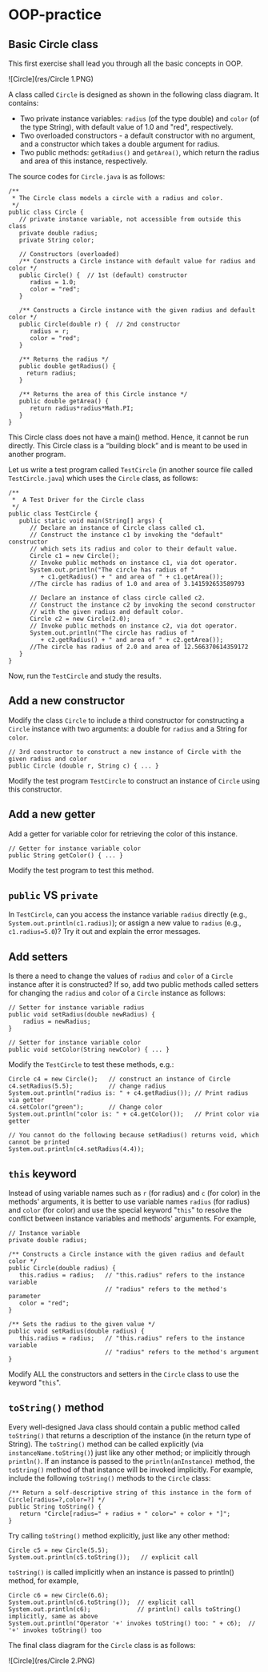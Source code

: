 # OOP-practice

## Basic Circle class

This first exercise shall lead you through all the basic concepts in OOP.

![Circle](res/Circle 1.PNG)

A class called `Circle` is designed as shown in the following class diagram. It contains:

- Two private instance variables: `radius` (of the type double) and `color` (of the type String), 
with default value of 1.0 and "red", respectively.
- Two overloaded constructors - a default constructor with no argument, and a constructor which takes a 
double argument for radius.
- Two public methods: `getRadius()` and `getArea()`, which return the radius and area of this instance, respectively.

The source codes for `Circle.java` is as follows:

```
/**
 * The Circle class models a circle with a radius and color.
 */
public class Circle {
   // private instance variable, not accessible from outside this class
   private double radius;
   private String color;
   
   // Constructors (overloaded)
   /** Constructs a Circle instance with default value for radius and color */
   public Circle() {  // 1st (default) constructor
      radius = 1.0;
      color = "red";
   }
   
   /** Constructs a Circle instance with the given radius and default color */
   public Circle(double r) {  // 2nd constructor
      radius = r;
      color = "red";
   }
   
   /** Returns the radius */
   public double getRadius() {
     return radius; 
   }
   
   /** Returns the area of this Circle instance */
   public double getArea() {
      return radius*radius*Math.PI;
   }
}
```
This Circle class does not have a main() method. Hence, it cannot be run directly.
This Circle class is a “building block” and is meant to be used in another program.

Let us write a test program called `TestCircle` (in another source file called `TestCircle.java`) 
which uses the `Circle` class, as follows:

```
/**
 *  A Test Driver for the Circle class
 */
public class TestCircle {
   public static void main(String[] args) {
      // Declare an instance of Circle class called c1.
      // Construct the instance c1 by invoking the "default" constructor
      // which sets its radius and color to their default value.
      Circle c1 = new Circle();
      // Invoke public methods on instance c1, via dot operator.
      System.out.println("The circle has radius of " 
         + c1.getRadius() + " and area of " + c1.getArea());
      //The circle has radius of 1.0 and area of 3.141592653589793
   
      // Declare an instance of class circle called c2.
      // Construct the instance c2 by invoking the second constructor
      // with the given radius and default color.
      Circle c2 = new Circle(2.0);
      // Invoke public methods on instance c2, via dot operator.
      System.out.println("The circle has radius of " 
         + c2.getRadius() + " and area of " + c2.getArea());
      //The circle has radius of 2.0 and area of 12.566370614359172
   }
}
```

Now, run the `TestCircle` and study the results.

## Add a new constructor
Modify the class `Circle` to include a third constructor for constructing a `Circle` instance with two arguments:
a double for `radius` and a String for `color`.

```
// 3rd constructor to construct a new instance of Circle with the given radius and color
public Circle (double r, String c) { ... }
```

Modify the test program `TestCircle` to construct an instance of `Circle` using this constructor.

## Add a new getter
Add a getter for variable color for retrieving the color of this instance.
```
// Getter for instance variable color
public String getColor() { ... }
```
Modify the test program to test this method.

## `public` VS `private`
In `TestCircle`, can you access the instance variable `radius` directly (e.g., `System.out.println(c1.radius)`); 
or assign a new value to `radius` (e.g., `c1.radius=5.0`)? Try it out and explain the error messages.

## Add setters
Is there a need to change the values of `radius` and `color` of a `Circle` instance after it is constructed? 
If so, add two public methods called setters for changing the `radius` and `color` of a `Circle` instance as follows:
```
// Setter for instance variable radius
public void setRadius(double newRadius) {
    radius = newRadius;
}

// Setter for instance variable color
public void setColor(String newColor) { ... }
```

Modify the `TestCircle` to test these methods, e.g.:

```
Circle c4 = new Circle();   // construct an instance of Circle
c4.setRadius(5.5);          // change radius
System.out.println("radius is: " + c4.getRadius()); // Print radius via getter
c4.setColor("green");       // Change color
System.out.println("color is: " + c4.getColor());   // Print color via getter

// You cannot do the following because setRadius() returns void, which cannot be printed
System.out.println(c4.setRadius(4.4));
```

## `this` keyword
Instead of using variable names such as `r` (for radius) and `c` (for color) in the methods' arguments, 
it is better to use variable names `radius` (for radius) and `color` (for color) and use the special 
keyword "`this`" to resolve the conflict between instance variables and methods' arguments. For example,
```
// Instance variable
private double radius;

/** Constructs a Circle instance with the given radius and default color */
public Circle(double radius) {
   this.radius = radius;   // "this.radius" refers to the instance variable
                           // "radius" refers to the method's parameter
   color = "red";
}

/** Sets the radius to the given value */
public void setRadius(double radius) {
   this.radius = radius;   // "this.radius" refers to the instance variable
                           // "radius" refers to the method's argument
}
```
Modify ALL the constructors and setters in the `Circle` class to use the keyword "`this`".

## `toString()` method

Every well-designed Java class should contain a public method called 
`toString()` that returns a description of the instance 
(in the return type of String). 
The `toString()` method can be called explicitly 
(via `instanceName.toString()`) just like any other method; 
or implicitly through `println()`. If an instance is passed to 
the `println(anInstance)` method, the `toString()` method of 
that instance will be invoked implicitly. 
For example, include the following `toString()` methods to the `Circle` class:

```
/** Return a self-descriptive string of this instance in the form of Circle[radius=?,color=?] */
public String toString() {
   return "Circle[radius=" + radius + " color=" + color + "]";
}
```

Try calling `toString()` method explicitly, just like any other method:

```
Circle c5 = new Circle(5.5);
System.out.println(c5.toString());   // explicit call
```

`toString()` is called implicitly when an instance is passed to println() method, for example,

```
Circle c6 = new Circle(6.6);
System.out.println(c6.toString());  // explicit call
System.out.println(c6);             // println() calls toString() implicitly, same as above
System.out.println("Operator '+' invokes toString() too: " + c6);  // '+' invokes toString() too
```

The final class diagram for the `Circle` class is as follows:

![Circle](res/Circle 2.PNG)

